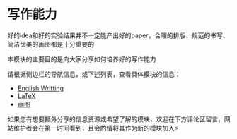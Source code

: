# 写作能力

好的idea和好的实验结果并不一定能产出好的paper，合理的排版、规范的书写、简洁优美的画图都是十分重要的

本模块的主要目的是向大家分享如何培养好的写作能力

请根据侧边栏的导航信息，或下述列表，查看具体模块的信息：

- [English Writting](/writting/english_writting)
- [LaTeX](/writting/LaTeX/)
- [画图](/writting/drawing)

如果您有想要额外分享的信息资源或希望了解的模块，欢迎在下方评论区留言，网站维护者会在第一时间看到，且会酌情将其作为新的模块加入⚡️